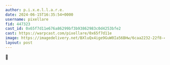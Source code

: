 ```yaml
---
author: p.i.x.e.l.l.a.r.e.
date: 2024-06-15T16:35:54+0000
username: pixellare
fid: 447323
cast_id: 0x65f7d11e676a86299bf3b93862983c0d4253bfe2
cast: https://warpcast.com/pixellare/0x65f7d11e
image: https://imagedelivery.net/BXluQx4ige9GuW0Ia56BHw/6caa2232-22f8-4ab0-41bd-3450699b2800/original
layout: post
---
```

🖤  

<img src='https://imagedelivery.net/BXluQx4ige9GuW0Ia56BHw/6caa2232-22f8-4ab0-41bd-3450699b2800/original' alt='' referrerpolicy='no-referrer'/>